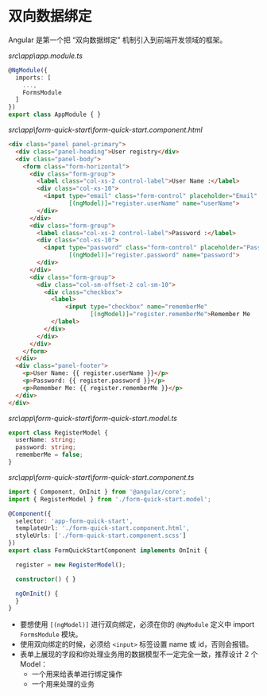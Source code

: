 # 双向数据绑定

Angular 是第一个把 “双向数据绑定” 机制引入到前端开发领域的框架。

*src\app\app.module.ts*

```typescript
@NgModule({
  imports: [
    ...,
    FormsModule
  ]
})
export class AppModule { }
```

*src\app\form-quick-start\form-quick-start.component.html*

```html
<div class="panel panel-primary">
  <div class="panel-heading">User registry</div>
  <div class="panel-body">
    <form class="form-horizontal">
      <div class="form-group">
        <label class="col-xs-2 control-label">User Name :</label>
        <div class="col-xs-10">
          <input type="email" class="form-control" placeholder="Email" 
                 [(ngModel)]="register.userName" name="userName">
        </div>
      </div>
      <div class="form-group">
        <label class="col-xs-2 control-label">Password :</label>
        <div class="col-xs-10">
          <input type="password" class="form-control" placeholder="Password" 
                 [(ngModel)]="register.password" name="password">
        </div>
      </div>
      <div class="form-group">
        <div class="col-sm-offset-2 col-sm-10">
          <div class="checkbox">
            <label>
                <input type="checkbox" name="rememberMe" 
                       [(ngModel)]="register.rememberMe">Remember Me
            </label>
          </div>
        </div>
      </div>
    </form>
  </div>
  <div class="panel-footer">
    <p>User Name: {{ register.userName }}</p>
    <p>Password: {{ register.password }}</p>
    <p>Remember Me: {{ register.rememberMe }}</p>
  </div>
</div>

```

*src\app\form-quick-start\form-quick-start.model.ts*

```typescript
export class RegisterModel {
  userName: string;
  password: string;
  rememberMe = false;
}

```

*src\app\form-quick-start\form-quick-start.component.ts*

```typescript
import { Component, OnInit } from '@angular/core';
import { RegisterModel } from './form-quick-start.model';

@Component({
  selector: 'app-form-quick-start',
  templateUrl: './form-quick-start.component.html',
  styleUrls: ['./form-quick-start.component.scss']
})
export class FormQuickStartComponent implements OnInit {

  register = new RegisterModel();

  constructor() { }

  ngOnInit() {
  }
}

```

- 要想使用 `[(ngModel)]` 进行双向绑定，必须在你的 `@NgModule` 定义中 import `FormsModule` 模块。
- 使用双向绑定的时候，必须给 `<input>` 标签设置 name 或 id，否则会报错。
- 表单上展现的字段和你处理业务用的数据模型不一定完全一致，推荐设计 2 个 Model：
  - 一个用来给表单进行绑定操作
  - 一个用来处理的业务

